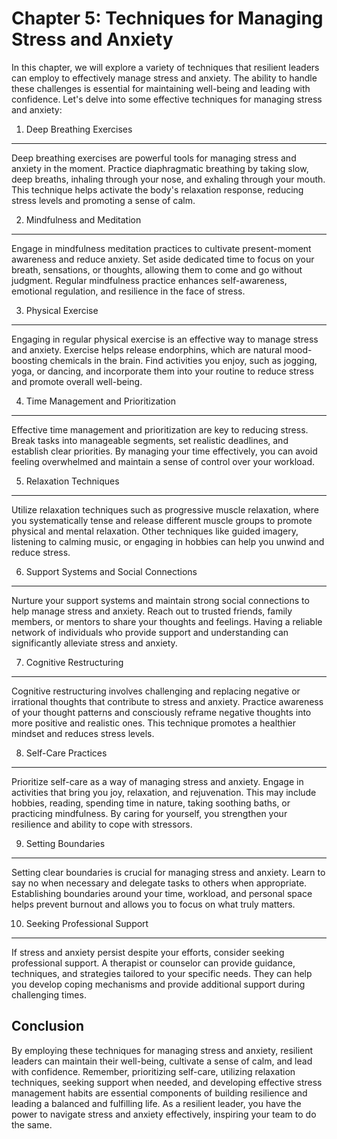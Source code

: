 Chapter 5: Techniques for Managing Stress and Anxiety
=====================================================

In this chapter, we will explore a variety of techniques that resilient leaders can employ to effectively manage stress and anxiety. The ability to handle these challenges is essential for maintaining well-being and leading with confidence. Let's delve into some effective techniques for managing stress and anxiety:

1. Deep Breathing Exercises
---------------------------

Deep breathing exercises are powerful tools for managing stress and anxiety in the moment. Practice diaphragmatic breathing by taking slow, deep breaths, inhaling through your nose, and exhaling through your mouth. This technique helps activate the body's relaxation response, reducing stress levels and promoting a sense of calm.

2. Mindfulness and Meditation
-----------------------------

Engage in mindfulness meditation practices to cultivate present-moment awareness and reduce anxiety. Set aside dedicated time to focus on your breath, sensations, or thoughts, allowing them to come and go without judgment. Regular mindfulness practice enhances self-awareness, emotional regulation, and resilience in the face of stress.

3. Physical Exercise
--------------------

Engaging in regular physical exercise is an effective way to manage stress and anxiety. Exercise helps release endorphins, which are natural mood-boosting chemicals in the brain. Find activities you enjoy, such as jogging, yoga, or dancing, and incorporate them into your routine to reduce stress and promote overall well-being.

4. Time Management and Prioritization
-------------------------------------

Effective time management and prioritization are key to reducing stress. Break tasks into manageable segments, set realistic deadlines, and establish clear priorities. By managing your time effectively, you can avoid feeling overwhelmed and maintain a sense of control over your workload.

5. Relaxation Techniques
------------------------

Utilize relaxation techniques such as progressive muscle relaxation, where you systematically tense and release different muscle groups to promote physical and mental relaxation. Other techniques like guided imagery, listening to calming music, or engaging in hobbies can help you unwind and reduce stress.

6. Support Systems and Social Connections
-----------------------------------------

Nurture your support systems and maintain strong social connections to help manage stress and anxiety. Reach out to trusted friends, family members, or mentors to share your thoughts and feelings. Having a reliable network of individuals who provide support and understanding can significantly alleviate stress and anxiety.

7. Cognitive Restructuring
--------------------------

Cognitive restructuring involves challenging and replacing negative or irrational thoughts that contribute to stress and anxiety. Practice awareness of your thought patterns and consciously reframe negative thoughts into more positive and realistic ones. This technique promotes a healthier mindset and reduces stress levels.

8. Self-Care Practices
----------------------

Prioritize self-care as a way of managing stress and anxiety. Engage in activities that bring you joy, relaxation, and rejuvenation. This may include hobbies, reading, spending time in nature, taking soothing baths, or practicing mindfulness. By caring for yourself, you strengthen your resilience and ability to cope with stressors.

9. Setting Boundaries
---------------------

Setting clear boundaries is crucial for managing stress and anxiety. Learn to say no when necessary and delegate tasks to others when appropriate. Establishing boundaries around your time, workload, and personal space helps prevent burnout and allows you to focus on what truly matters.

10. Seeking Professional Support
--------------------------------

If stress and anxiety persist despite your efforts, consider seeking professional support. A therapist or counselor can provide guidance, techniques, and strategies tailored to your specific needs. They can help you develop coping mechanisms and provide additional support during challenging times.

Conclusion
----------

By employing these techniques for managing stress and anxiety, resilient leaders can maintain their well-being, cultivate a sense of calm, and lead with confidence. Remember, prioritizing self-care, utilizing relaxation techniques, seeking support when needed, and developing effective stress management habits are essential components of building resilience and leading a balanced and fulfilling life. As a resilient leader, you have the power to navigate stress and anxiety effectively, inspiring your team to do the same.
